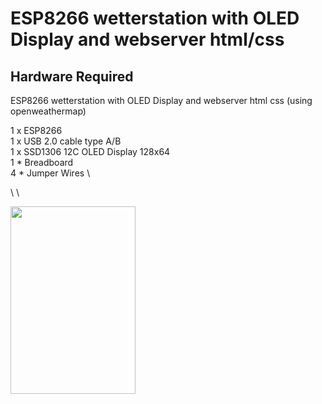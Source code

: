 # ESP8266 wetterstation with OLED Display and webserver html/css


## Hardware Required

ESP8266 wetterstation with OLED Display and webserver html css (using openweathermap)

1 x ESP8266 \
1 x USB 2.0 cable type A/B \
1 x SSD1306 12C OLED Display 128x64 \
1 * Breadboard \
4 * Jumper Wires \

\ 
\

<img src="https://github.com/pliiiq3/ESP8266-Temperatursensor-with-OLED-Display-and-webserver-html-css/blob/main/images/img2.jpg" width="200" height="300" />


